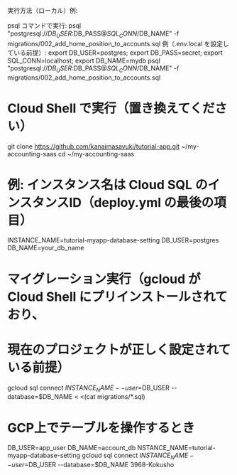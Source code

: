 実行方法（ローカル）例:

psql コマンドで実行:
psql "postgresql://$DB_USER:$DB_PASS@$SQL_CONN/$DB_NAME" -f migrations/002_add_home_position_to_accounts.sql
例（.env.local を設定している前提）:
export DB_USER=postgres; export DB_PASS=secret; export SQL_CONN=localhost; export DB_NAME=mydb
psql "postgresql://$DB_USER:$DB_PASS@$SQL_CONN/$DB_NAME" -f migrations/002_add_home_position_to_accounts.sql


# Cloud Shell で実行（置き換えてください）
git clone https://github.com/kanaimasayuki/tutorial-app.git ~/my-accounting-saas
cd ~/my-accounting-saas

# 例: インスタンス名は Cloud SQL のインスタンスID（deploy.yml の最後の項目）
INSTANCE_NAME=tutorial-myapp-database-setting
DB_USER=postgres
DB_NAME=your_db_name

# マイグレーション実行（gcloud が Cloud Shell にプリインストールされており、
# 現在のプロジェクトが正しく設定されている前提）
gcloud sql connect $INSTANCE_NAME --user=$DB_USER --database=$DB_NAME < <(cat migrations/*.sql)


# GCP上でテーブルを操作するとき
DB_USER=app_user
DB_NAME=account_db
NSTANCE_NAME=tutorial-myapp-database-setting
gcloud sql connect $INSTANCE_NAME --user=$DB_USER --database=$DB_NAME
3968-Kokusho